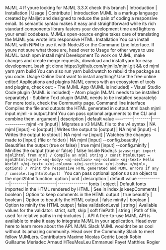 MJML 4 If youre looking for MJML 3.3.X check this branch | Introduction | Installation | Usage | Contribute | Introduction MJML is a markup language created by Mailjet and designed to reduce the pain of coding a responsive email. Its semantic syntax makes it easy and straightforward while its rich standard components library fastens your development time and lightens your email codebase. MJMLs open-source engine takes care of translating the MJML you wrote into responsive HTML. Installation You can install MJML with NPM to use it with NodeJS or the Command Line Interface. If youre not sure what those are, head over to Usage for other ways to use MJML. bash npm install mjml Development To work on MJML, make changes and create merge requests, download and install yarn for easy development. bash git clone https://github.com/mjmlio/mjml.git && cd mjml yarn yarn build You can also run yarn build:watch to rebuild the package as you code. Usage Online Dont want to install anything? Use the free online editor! Applications and plugins MJML comes with an ecosystem of tools and plugins, check out: - The MJML App (MJML is included) - Visual Studio Code plugin (MJML is included) - Atom plugin (MJML needs to be installed separately) - Sublime Text plugin (MJML needs to be installed separately) For more tools, check the Community page. Command line interface Compiles the file and outputs the HTML generated in output.html bash mjml input.mjml -o output.html You can pass optional arguments to the CLI and combine them. argument | description | default value ---------|--------|-------------- mjml -m [input] | Migrates a v3 MJML file to the v4 syntax | NA mjml [input] -o [output] | Writes the output to [output] | NA mjml [input] -s | Writes the output to stdout | NA mjml -w [input] | Watches the changes made to [input] (file or folder) | NA mjml [input] --config.beautify | Beautifies the output (true or false) | true mjml [input] --config.minify | Minifies the output (true or false) | false Inside Node.js ```javascript import mjml2html from mjml / Compile an mjml string / const htmlOutput = mjml2html(<mjml> <mj-body> <mj-section> <mj-column> <mj-text> Hello World! </mj-text> </mj-column> </mj-section> </mj-body> </mjml>, options) / Print the responsive HTML generated and MJML errors if any / console.log(htmlOutput) ``` You can pass optional options as an object to the mjml2html function: option | unit | description | default value -------------|--------|--------------|--------------- fonts | object | Default fonts imported in the HTML rendered by HTML | See in index.js keepComments | boolean | Option to keep comments in the HTML output | true beautify | boolean | Option to beautify the HTML output | false minify | boolean | Option to minify the HTML output | false validationLevel | string | Available values for the validator: strict, soft, skip | soft filePath | string | Path of file, used for relative paths in mj-includes | . API A free-to-use MJML API is available to make it easy to integrate MJML in your application. Head over here to learn more about the API. MJML Slack MJML wouldnt be as cool without its amazing community. Head over the Community Slack to meet fellow MJMLers. Contributors Maxime Nicolas Cedric Loeck Robin Guillaume Meriadec Arnaud HTeuMeuLeu Emmanuel Payet Matthieu Rogier
